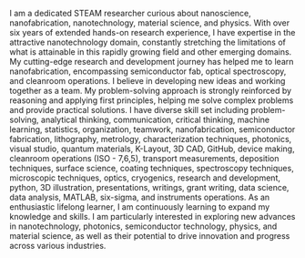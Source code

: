 I am a dedicated STEAM researcher curious about nanoscience, nanofabrication, nanotechnology, material science, and physics. With over six years of extended hands-on research experience, I have expertise in the attractive nanotechnology domain, constantly stretching the limitations of what is attainable in this rapidly growing field and other emerging domains. My cutting-edge research and development journey has helped me to learn nanofabrication, encompassing semiconductor fab, optical spectroscopy, and cleanroom operations. I believe in developing new ideas and working together as a team. My problem-solving approach is strongly reinforced by reasoning and applying first principles, helping me solve complex problems and provide practical solutions. I have diverse skill set including problem-solving, analytical thinking, communication, critical thinking, machine learning, statistics, organization, teamwork, nanofabrication, semiconductor fabrication, lithography, metrology, characterization techniques, photonics, visual studio, quantum materials, K-Layout, 3D CAD, GitHub, device making, cleanroom operations (ISO - 7,6,5), transport measurements, deposition techniques, surface science, coating techniques, spectroscopy techniques, microscopic techniques, optics, cryogenics, research and development, python, 3D illustration, presentations, writings, grant writing, data science, data analysis, MATLAB, six-sigma, and instruments operations. As an enthusiastic lifelong learner, I am continuously learning to expand my knowledge and skills. I am particularly interested in exploring new advances in nanotechnology, photonics, semiconductor technology, physics, and material science, as well as their potential to drive innovation and progress across various industries.
